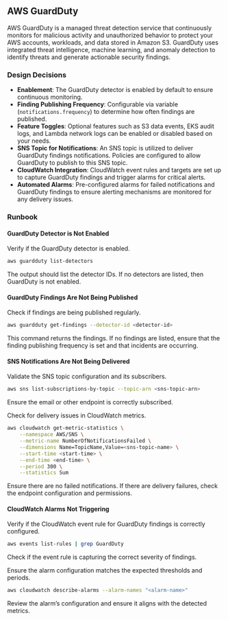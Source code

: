 ## AWS GuardDuty

AWS GuardDuty is a managed threat detection service that continuously monitors for malicious activity and unauthorized behavior to protect your AWS accounts, workloads, and data stored in Amazon S3. GuardDuty uses integrated threat intelligence, machine learning, and anomaly detection to identify threats and generate actionable security findings.

### Design Decisions

- **Enablement**: The GuardDuty detector is enabled by default to ensure continuous monitoring.
- **Finding Publishing Frequency**: Configurable via variable (`notifications.frequency`) to determine how often findings are published.
- **Feature Toggles**: Optional features such as S3 data events, EKS audit logs, and Lambda network logs can be enabled or disabled based on your needs.
- **SNS Topic for Notifications**: An SNS topic is utilized to deliver GuardDuty findings notifications. Policies are configured to allow GuardDuty to publish to this SNS topic.
- **CloudWatch Integration**: CloudWatch event rules and targets are set up to capture GuardDuty findings and trigger alarms for critical alerts.
- **Automated Alarms**: Pre-configured alarms for failed notifications and GuardDuty findings to ensure alerting mechanisms are monitored for any delivery issues.

### Runbook

#### GuardDuty Detector is Not Enabled

Verify if the GuardDuty detector is enabled.

```sh
aws guardduty list-detectors
```

The output should list the detector IDs. If no detectors are listed, then GuardDuty is not enabled.

#### GuardDuty Findings Are Not Being Published

Check if findings are being published regularly.

```sh
aws guardduty get-findings --detector-id <detector-id>
```

This command returns the findings. If no findings are listed, ensure that the finding publishing frequency is set and that incidents are occurring.

#### SNS Notifications Are Not Being Delivered

Validate the SNS topic configuration and its subscribers.

```sh
aws sns list-subscriptions-by-topic --topic-arn <sns-topic-arn>
```

Ensure the email or other endpoint is correctly subscribed.

Check for delivery issues in CloudWatch metrics.

```sh
aws cloudwatch get-metric-statistics \
    --namespace AWS/SNS \
    --metric-name NumberOfNotificationsFailed \
    --dimensions Name=TopicName,Value=<sns-topic-name> \
    --start-time <start-time> \
    --end-time <end-time> \
    --period 300 \
    --statistics Sum
```

Ensure there are no failed notifications. If there are delivery failures, check the endpoint configuration and permissions.

#### CloudWatch Alarms Not Triggering

Verify if the CloudWatch event rule for GuardDuty findings is correctly configured.

```sh
aws events list-rules | grep GuardDuty
```

Check if the event rule is capturing the correct severity of findings.

Ensure the alarm configuration matches the expected thresholds and periods.

```sh
aws cloudwatch describe-alarms --alarm-names "<alarm-name>"
```

Review the alarm’s configuration and ensure it aligns with the detected metrics.

